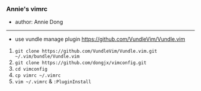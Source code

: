 ### Annie's vimrc
- author: Annie Dong

---
- use vundle manage plugin https://github.com/VundleVim/Vundle.vim
1. `git clone https://github.com/VundleVim/Vundle.vim.git ~/.vim/bundle/Vundle.vim`
3. `git clone https://github.com/dongjx/vimconfig.git`
4. `cd vimconfig`
5. `cp vimrc ~/.vimrc`
6. `vim ~/.vimrc` & `:PluginInstall`
